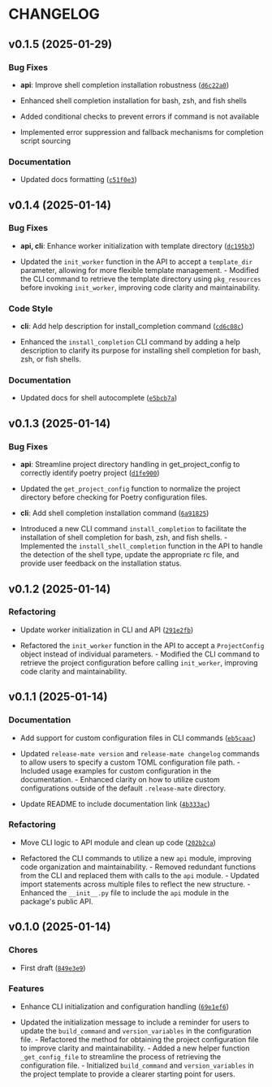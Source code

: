 # CHANGELOG


## v0.1.5 (2025-01-29)

### Bug Fixes

- **api**: Improve shell completion installation robustness
  ([`d6c22a0`](https://github.com/leninkhaidem/release-mate/commit/d6c22a0a7494e6b9de7dc6fc9a167db0c5bdeb08))

- Enhanced shell completion installation for bash, zsh, and fish shells

- Added conditional checks to prevent errors if command is not available

- Implemented error suppression and fallback mechanisms for completion script sourcing

### Documentation

- Updated docs formatting
  ([`c51f0e3`](https://github.com/leninkhaidem/release-mate/commit/c51f0e352d48729dc30652b58954110eb0d3ea7f))


## v0.1.4 (2025-01-14)

### Bug Fixes

- **api, cli**: Enhance worker initialization with template directory
  ([`dc195b3`](https://github.com/leninkhaidem/release-mate/commit/dc195b32d78cbfd47a159fcdd36f3f010c8ac463))

- Updated the `init_worker` function in the API to accept a `template_dir` parameter, allowing for
  more flexible template management. - Modified the CLI command to retrieve the template directory
  using `pkg_resources` before invoking `init_worker`, improving code clarity and maintainability.

### Code Style

- **cli**: Add help description for install_completion command
  ([`cd6c08c`](https://github.com/leninkhaidem/release-mate/commit/cd6c08c1c19c02cb81b30c5914d85479b2be6cbb))

- Enhanced the `install_completion` CLI command by adding a help description to clarify its purpose
  for installing shell completion for bash, zsh, or fish shells.

### Documentation

- Updated docs for shell autocomplete
  ([`e5bcb7a`](https://github.com/leninkhaidem/release-mate/commit/e5bcb7a609bd97b1e153eb51d43de6db0de29f72))


## v0.1.3 (2025-01-14)

### Bug Fixes

- **api**: Streamline project directory handling in get_project_config to correctly identify poetry
  project
  ([`d1fe900`](https://github.com/leninkhaidem/release-mate/commit/d1fe900194c153a164022e7e46851cbc903f8ae9))

- Updated the `get_project_config` function to normalize the project directory before checking for
  Poetry configuration files.

- **cli**: Add shell completion installation command
  ([`6a91825`](https://github.com/leninkhaidem/release-mate/commit/6a91825cdeae041db7de903eb83b37162a7d7f2f))

- Introduced a new CLI command `install_completion` to facilitate the installation of shell
  completion for bash, zsh, and fish shells. - Implemented the `install_shell_completion` function
  in the API to handle the detection of the shell type, update the appropriate rc file, and provide
  user feedback on the installation status.


## v0.1.2 (2025-01-14)

### Refactoring

- Update worker initialization in CLI and API
  ([`291e2fb`](https://github.com/leninkhaidem/release-mate/commit/291e2fb8f6cc7f7812157ddf0a23a4a7c3a47fae))

- Refactored the `init_worker` function in the API to accept a `ProjectConfig` object instead of
  individual parameters. - Modified the CLI command to retrieve the project configuration before
  calling `init_worker`, improving code clarity and maintainability.


## v0.1.1 (2025-01-14)

### Documentation

- Add support for custom configuration files in CLI commands
  ([`eb5caac`](https://github.com/leninkhaidem/release-mate/commit/eb5caacdd62eb3ed04740f4fdb097d47f0e69b1f))

- Updated `release-mate version` and `release-mate changelog` commands to allow users to specify a
  custom TOML configuration file path. - Included usage examples for custom configuration in the
  documentation. - Enhanced clarity on how to utilize custom configurations outside of the default
  `.release-mate` directory.

- Update README to include documentation link
  ([`4b333ac`](https://github.com/leninkhaidem/release-mate/commit/4b333ac3ec8eefbaa8b4d73d0bec6cc192d656a8))

### Refactoring

- Move CLI logic to API module and clean up code
  ([`202b2ca`](https://github.com/leninkhaidem/release-mate/commit/202b2ca4571d1e404d864bc27efca22a584f7460))

- Refactored the CLI commands to utilize a new `api` module, improving code organization and
  maintainability. - Removed redundant functions from the CLI and replaced them with calls to the
  `api` module. - Updated import statements across multiple files to reflect the new structure. -
  Enhanced the `__init__.py` file to include the `api` module in the package's public API.


## v0.1.0 (2025-01-14)

### Chores

- First draft
  ([`849e3e9`](https://github.com/leninkhaidem/release-mate/commit/849e3e931df7d14c6764508efd829fa21d227b4e))

### Features

- Enhance CLI initialization and configuration handling
  ([`69e1ef6`](https://github.com/leninkhaidem/release-mate/commit/69e1ef6ea04896f704f4d8929f81fdd127f2708f))

- Updated the initialization message to include a reminder for users to update the `build_command`
  and `version_variables` in the configuration file. - Refactored the method for obtaining the
  project configuration file to improve clarity and maintainability. - Added a new helper function
  `_get_config_file` to streamline the process of retrieving the configuration file. - Initialized
  `build_command` and `version_variables` in the project template to provide a clearer starting
  point for users.
